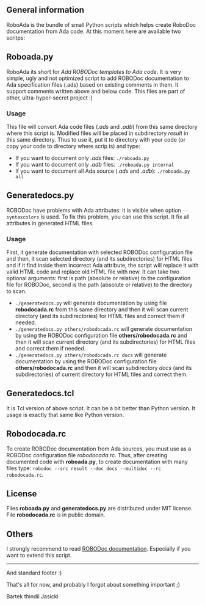 ## General information

RoboAda is the bundle of small Python scripts which helps create RoboDoc
documentation from Ada code. At this moment here are available two scritps:

## Roboada.py

RoboAda its short for *Add ROBODoc templates to Ada code*. It is very simple,
ugly and not optimized script to add ROBODoc documentation to Ada specification
files (.ads) based on existing comments in them. It support comments written
above and below code. This files are part of other, ultra-hyper-secret project
:)

### Usage

This file will convert Ada code files (*.ads* and *.adb*) from this same
directory where this script is. Modified files will be placed in subdirectory
*result* in this same directory. Thus to use it, put it to directory with your
code (or copy your code to directory where scrip is) and type:

* If you want to document only *.ads* files: `./roboada.py`
* If you want to document only *.adb* files: `./roboada.py internal`
* If you want to document all Ada source (*.ads* and *.adb*):
  `./roboada.py all`

## Generatedocs.py

ROBODoc have problems with Ada attributes: it is visible when option
`--syntaxcolors` is used. To fix this problem, you can use this script. It fix
all attributes in generated HTML files.

### Usage

First, it generate documentation with selected ROBODoc configuration file and
then, it scan selected directory (and its subdirectories) for HTML files and
if it find inside them incorrect Ada attribute, the script will replace it
with valid HTML code and replace old HTML file with new. It can take two
optional arguments: first is path (absolute or relative) to the configuration
file for ROBODoc, second is the path (absolute or relative) to the directory
to scan.

* `./generatedocs.py` will generate documentation by using file
**robodocada.rc** from this same directory and then it will scan current
directory (and its subdirectories) for HTML files and correct them if needed.
* `./generatedocs.py others/robodocada.rc` will generate documentation by using
the ROBODoc configuration file **others/robodocada.rc** and then it will scan
current directory (and its subdirectories) for HTML files and correct them
if needed.
* `./generatedocs.py others/robodocada.rc docs` will generate documentation
by using the ROBODoc configuration file **others/robodocada.rc** and then it
will scan subdirectory *docs* (and its subdirectories) of current directory for
HTML files and correct them.

## Generatedocs.tcl

It is Tcl version of above script. It can be a bit better than Python version.
It usage is exactly that same like Python version.

## Robodocada.rc

To create ROBODoc documentation from Ada sources, you must use as a ROBODoc
configuration file *robodocada.rc*. Thus, after creating documented code with
**roboada.py**, to create documentation with many files type: `robodoc
--src result --doc docs --multidoc --rc robodocada.rc`.

## License

Files **roboada.py** and **generatedocs.py** are distributed under MIT license.
File **robodocada.rc** is in public domain.

## Others

I strongly recommend to read [ROBODoc documentation](https://rfsber.home.xs4all.nl/Robo/pages/robodoc-49942-user-manual.html).
Especially if you want to extend this script.

----

And standard footer :)

That's all for now, and probably I forgot about something important ;)

Bartek thindil Jasicki
